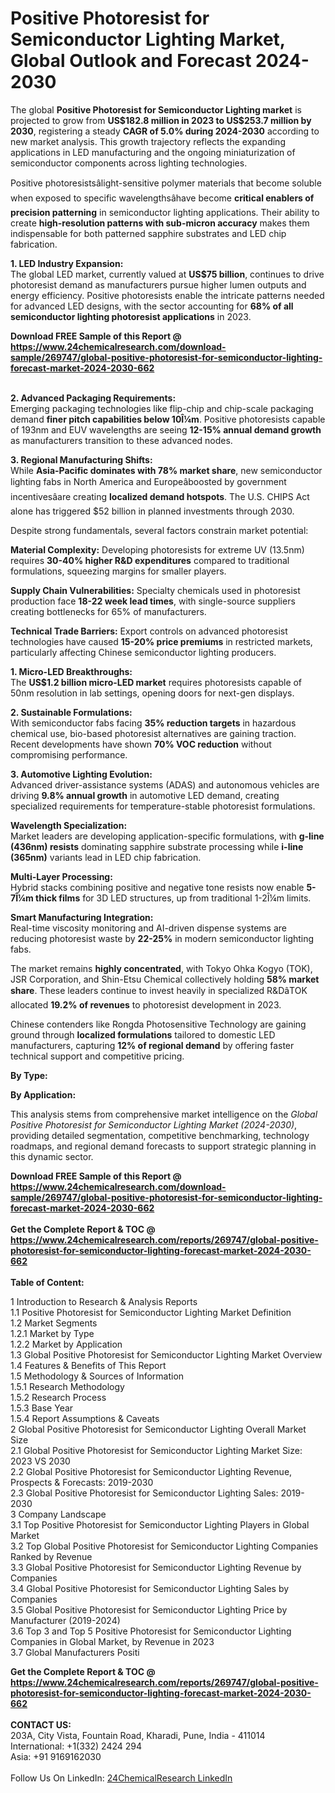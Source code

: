 <h1>Positive Photoresist for Semiconductor Lighting Market, Global Outlook and Forecast 2024-2030</h1><p>The global <strong>Positive Photoresist for Semiconductor Lighting market</strong> is projected to grow from <strong>US$182.8 million in 2023 to US$253.7 million by 2030</strong>, registering a steady <strong>CAGR of 5.0% during 2024-2030</strong> according to new market analysis. This growth trajectory reflects the expanding applications in LED manufacturing and the ongoing miniaturization of semiconductor components across lighting technologies.</p><p>Positive photoresistsâlight-sensitive polymer materials that become soluble when exposed to specific wavelengthsâhave become <strong>critical enablers of precision patterning</strong> in semiconductor lighting applications. Their ability to create <strong>high-resolution patterns with sub-micron accuracy</strong> makes them indispensable for both patterned sapphire substrates and LED chip fabrication.</p><p><strong>1. LED Industry Expansion:</strong><br>
The global LED market, currently valued at <strong>US$75 billion</strong>, continues to drive photoresist demand as manufacturers pursue higher lumen outputs and energy efficiency. Positive photoresists enable the intricate patterns needed for advanced LED designs, with the sector accounting for <strong>68% of all semiconductor lighting photoresist applications</strong> in 2023.</p><div><b>Download FREE Sample of this Report @ 
            <a href="https://www.24chemicalresearch.com/download-sample/269747/global-positive-photoresist-for-semiconductor-lighting-forecast-market-2024-2030-662">
            https://www.24chemicalresearch.com/download-sample/269747/global-positive-photoresist-for-semiconductor-lighting-forecast-market-2024-2030-662</a></b></div><br><p><strong>2. Advanced Packaging Requirements:</strong><br>
Emerging packaging technologies like flip-chip and chip-scale packaging demand <strong>finer pitch capabilities below 10Î¼m</strong>. Positive photoresists capable of 193nm and EUV wavelengths are seeing <strong>12-15% annual demand growth</strong> as manufacturers transition to these advanced nodes.</p><p><strong>3. Regional Manufacturing Shifts:</strong><br>
While <strong>Asia-Pacific dominates with 78% market share</strong>, new semiconductor lighting fabs in North America and Europeâboosted by government incentivesâare creating <strong>localized demand hotspots</strong>. The U.S. CHIPS Act alone has triggered $52 billion in planned investments through 2030.</p><p>Despite strong fundamentals, several factors constrain market potential:</p><p><strong>Material Complexity:</strong> Developing photoresists for extreme UV (13.5nm) requires <strong>30-40% higher R&amp;D expenditures</strong> compared to traditional formulations, squeezing margins for smaller players.</p><p><strong>Supply Chain Vulnerabilities:</strong> Specialty chemicals used in photoresist production face <strong>18-22 week lead times</strong>, with single-source suppliers creating bottlenecks for 65% of manufacturers.</p><p><strong>Technical Trade Barriers:</strong> Export controls on advanced photoresist technologies have caused <strong>15-20% price premiums</strong> in restricted markets, particularly affecting Chinese semiconductor lighting producers.</p><p><strong>1. Micro-LED Breakthroughs:</strong><br>
The <strong>US$1.2 billion micro-LED market</strong> requires photoresists capable of 50nm resolution in lab settings, opening doors for next-gen displays.</p><p><strong>2. Sustainable Formulations:</strong><br>
With semiconductor fabs facing <strong>35% reduction targets</strong> in hazardous chemical use, bio-based photoresist alternatives are gaining traction. Recent developments have shown <strong>70% VOC reduction</strong> without compromising performance.</p><p><strong>3. Automotive Lighting Evolution:</strong><br>
Advanced driver-assistance systems (ADAS) and autonomous vehicles are driving <strong>9.8% annual growth</strong> in automotive LED demand, creating specialized requirements for temperature-stable photoresist formulations.</p><p><strong>Wavelength Specialization:</strong><br>
    Market leaders are developing application-specific formulations, with <strong>g-line (436nm) resists</strong> dominating sapphire substrate processing while <strong>i-line (365nm)</strong> variants lead in LED chip fabrication.</p><p><strong>Multi-Layer Processing:</strong><br>
    Hybrid stacks combining positive and negative tone resists now enable <strong>5-7Î¼m thick films</strong> for 3D LED structures, up from traditional 1-2Î¼m limits.</p><p><strong>Smart Manufacturing Integration:</strong><br>
    Real-time viscosity monitoring and AI-driven dispense systems are reducing photoresist waste by <strong>22-25%</strong> in modern semiconductor lighting fabs.</p><p>The market remains <strong>highly concentrated</strong>, with Tokyo Ohka Kogyo (TOK), JSR Corporation, and Shin-Etsu Chemical collectively holding <strong>58% market share</strong>. These leaders continue to invest heavily in specialized R&amp;DâTOK allocated <strong>19.2% of revenues</strong> to photoresist development in 2023.</p><p>Chinese contenders like Rongda Photosensitive Technology are gaining ground through <strong>localized formulations</strong> tailored to domestic LED manufacturers, capturing <strong>12% of regional demand</strong> by offering faster technical support and competitive pricing.</p><p><strong>By Type:</strong></p><p><strong>By Application:</strong></p><p>This analysis stems from comprehensive market intelligence on the <em>Global Positive Photoresist for Semiconductor Lighting Market (2024-2030)</em>, providing detailed segmentation, competitive benchmarking, technology roadmaps, and regional demand forecasts to support strategic planning in this dynamic sector.</p><div><b>Download FREE Sample of this Report @ 
            <a href="https://www.24chemicalresearch.com/download-sample/269747/global-positive-photoresist-for-semiconductor-lighting-forecast-market-2024-2030-662">
            https://www.24chemicalresearch.com/download-sample/269747/global-positive-photoresist-for-semiconductor-lighting-forecast-market-2024-2030-662</a></b></div><br><div><b>Get the Complete Report & TOC @ 
            <a href="https://www.24chemicalresearch.com/reports/269747/global-positive-photoresist-for-semiconductor-lighting-forecast-market-2024-2030-662">
            https://www.24chemicalresearch.com/reports/269747/global-positive-photoresist-for-semiconductor-lighting-forecast-market-2024-2030-662</a></b></div><br>
            <b>Table of Content:</b><p>1 Introduction to Research & Analysis Reports<br />
    1.1 Positive Photoresist for Semiconductor Lighting Market Definition<br />
    1.2 Market Segments<br />
        1.2.1 Market by Type<br />
        1.2.2 Market by Application<br />
    1.3 Global Positive Photoresist for Semiconductor Lighting Market Overview<br />
    1.4 Features & Benefits of This Report<br />
    1.5 Methodology & Sources of Information<br />
        1.5.1 Research Methodology<br />
        1.5.2 Research Process<br />
        1.5.3 Base Year<br />
        1.5.4 Report Assumptions & Caveats<br />
2 Global Positive Photoresist for Semiconductor Lighting Overall Market Size<br />
    2.1 Global Positive Photoresist for Semiconductor Lighting Market Size: 2023 VS 2030<br />
    2.2 Global Positive Photoresist for Semiconductor Lighting Revenue, Prospects & Forecasts: 2019-2030<br />
    2.3 Global Positive Photoresist for Semiconductor Lighting Sales: 2019-2030<br />
3 Company Landscape<br />
    3.1 Top Positive Photoresist for Semiconductor Lighting Players in Global Market<br />
    3.2 Top Global Positive Photoresist for Semiconductor Lighting Companies Ranked by Revenue<br />
    3.3 Global Positive Photoresist for Semiconductor Lighting Revenue by Companies<br />
    3.4 Global Positive Photoresist for Semiconductor Lighting Sales by Companies<br />
    3.5 Global Positive Photoresist for Semiconductor Lighting Price by Manufacturer (2019-2024)<br />
    3.6 Top 3 and Top 5 Positive Photoresist for Semiconductor Lighting Companies in Global Market, by Revenue in 2023<br />
    3.7 Global Manufacturers Positi</p><div><b>Get the Complete Report & TOC @ 
            <a href="https://www.24chemicalresearch.com/reports/269747/global-positive-photoresist-for-semiconductor-lighting-forecast-market-2024-2030-662">
            https://www.24chemicalresearch.com/reports/269747/global-positive-photoresist-for-semiconductor-lighting-forecast-market-2024-2030-662</a></b></div><br><b>CONTACT US:</b><br>
            203A, City Vista, Fountain Road, Kharadi, Pune, India - 411014<br>
            International: +1(332) 2424 294<br>
            Asia: +91 9169162030 <br><br>
            Follow Us On LinkedIn: <a href="https://www.linkedin.com/company/24chemicalresearch/">24ChemicalResearch LinkedIn</a>